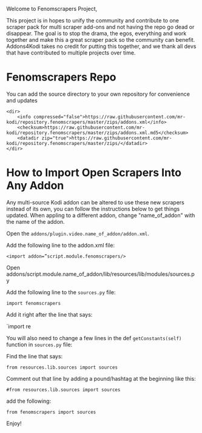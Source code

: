 

Welcome to Fenomscrapers Project,

This project is in hopes to unify the community and contribute to one scraper pack for multi scraper add-ons and not
having the repo go dead or disappear. The goal is to stop the drama, the egos, everything and work together and make
this a great scraper pack so the community can benefit. Addons4Kodi takes no credit for putting this together, and we
thank all devs that have contributed to multiple projects over time.

# Fenomscrapers Repo

You can add the source directory to your own repository for convenience and updates
```
<dir>
    <info compressed="false">https://raw.githubusercontent.com/mr-kodi/repository.fenomscrapers/master/zips/addons.xml</info>
    <checksum>https://raw.githubusercontent.com/mr-kodi/repository.fenomscrapers/master/zips/addons.xml.md5</checksum>
    <datadir zip="true">https://raw.githubusercontent.com/mr-kodi/repository.fenomscrapers/master/zips/</datadir>
</dir>
```
# How to Import Open Scrapers Into Any Addon

Any multi-source Kodi addon can be altered to use these new scrapers instead of its own, you can follow the
instructions below to get things updated. When appling to a different addon, change "name_of_addon" with the name
of the addon.

Open the `addons/plugin.video.name_of_addon/addon.xml`.

Add the following line to the addon.xml file:

`<import addon=”script.module.fenomscrapers/>`

Open addons/script.module.name_of_addon/lib/resources/lib/modules/sources.py

Add the following line to the `sources.py` file:

`import fenomscrapers`

Add it right after the line that says:

`import re

You will also need to change a few lines in the def `getConstants(self)` function in `sources.py` file:

Find the line that says:

`from resources.lib.sources import sources`

Comment out that line by adding a pound/hashtag at the beginning like this:

`#from resources.lib.sources import sources`

add the following:

`from fenomscrapers import sources`

Enjoy!
